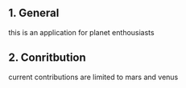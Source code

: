## 1. General

this is an application for planet enthousiasts

## 2. Conritbution

current contributions are limited to mars and venus
